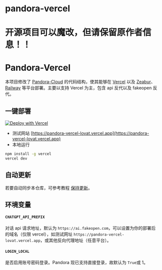 # pandora-vercel
# 开源项目可以魔改，但请保留原作者信息！！

# Pandora-Vercel
本项目修改了 [Pandora-Cloud](https://github.com/pengzhile/pandora-cloud) 的代码结构，使其能够在 [Vercel](https://vercel.com) 以及 [Zeabur](https://Zeabur.com)、[Railway](https://railway.app) 等平台部署。主要以支持 Vercel 为主，包含 api 反代以及 fakeopen 反代。  

## 一键部署
[![Deploy with Vercel](https://vercel.com/button)](https://vercel.com/new/clone?repository-url=https%3A%2F%2Fgithub.com%2Fchrysoljq%2Fpandora-vercel&project-name=pandora-vercel&framework=other)
+ 测试网站 [https://pandora-vercel-lovat.vercel.app](https://pandora-vercel-lovat.vercel.app)
+ 本地运行
```bash
npm install -g vercel
vercel dev
```

## 自动更新
若要自动同步本仓库，可参考教程 [保持更新](https://github.com/Yidadaa/ChatGPT-Next-Web/blob/main/README_CN.md#%E4%BF%9D%E6%8C%81%E6%9B%B4%E6%96%B0)。

## **环境变量**
#### `CHATGPT_API_PREFIX`  
对话 api 请求地址，默认为 `https://ai.fakeopen.com`，可以设置为你的部署后的域名（仅限 vercel），如测试网址 `https://pandora-vercel-lovat.vercel.app`，或其他反向代理地址（任意平台）。

#### `LOGIN_LOCAL`  
是否启用账号密码登录。Pandora 现已支持直接登录，故默认为 `True`或 1。

